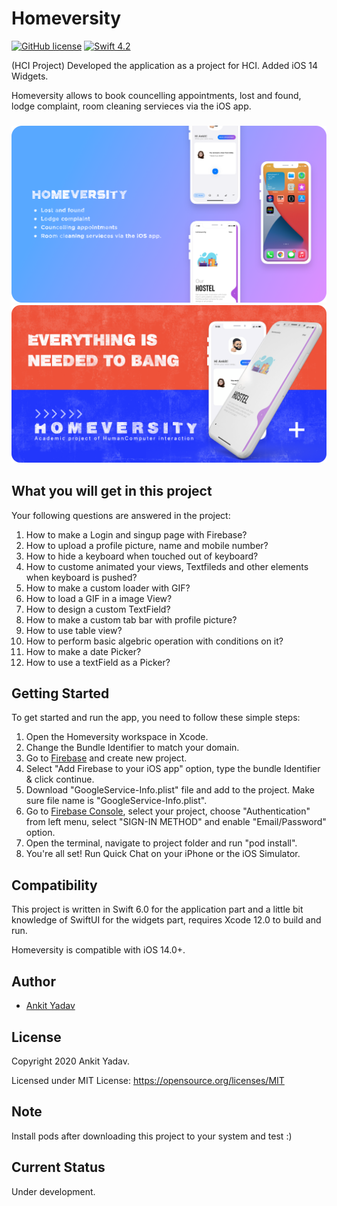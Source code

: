 # Homeversity

[![GitHub license](https://img.shields.io/badge/license-MIT-lightgrey.svg)](https://raw.githubusercontent.com/Cuberto/liquid-swipe/master/LICENSE)
[![Swift 4.2](https://img.shields.io/badge/Swift-4.2-green.svg?style=flat)](https://developer.apple.com/swift/)

(HCI Project)
Developed the application as a project for HCI. 
Added iOS 14 Widgets.

Homeversity allows to book councelling appointments, lost and found, lodge complaint, room cleaning servieces via the iOS app.

<h3 align="center">
<img src="ss1.png" alt="Homeversity App" />
<img src="Promotional Poster.png" alt="Promotional Poster of Homeversity" />
</h3>

## What you will get in this project

Your following questions are answered in the project:

1. How to make a Login and singup page with Firebase?
2. How to upload a profile picture, name and mobile number?
3. How to hide a keyboard when touched out of keyboard?
4. How to custome animated your views, Textfileds and other elements when keyboard is pushed?
5. How to make a custom loader with GIF?
6. How to load a GIF in a image View?
7. How to design a custom TextField?
8. How to make a custom tab bar with profile picture?
9. How to use table view?
10. How to perform basic algebric operation with conditions on it?
11. How to make a date Picker?
12. How to use a textField as a Picker?

## Getting Started

To get started and run the app, you need to follow these simple steps:

1. Open the Homeversity workspace in Xcode.
2. Change the Bundle Identifier to match your domain.
3. Go to [Firebase](https://firebase.google.com) and create new project.
4. Select "Add Firebase to your iOS app" option, type the bundle Identifier & click continue.
5. Download "GoogleService-Info.plist" file and add to the project. Make sure file name is "GoogleService-Info.plist".
6. Go to [Firebase Console](https://console.firebase.google.com), select your project, choose "Authentication" from left menu, select "SIGN-IN METHOD" and enable "Email/Password" option.
7. Open the terminal, navigate to project folder and run "pod install". 
8. You're all set! Run Quick Chat on your iPhone or the iOS Simulator.


## Compatibility

This project is written in Swift 6.0 for the application part and a little bit knowledge of SwiftUI for the widgets part, requires Xcode 12.0 to build and run.

Homeversity is compatible with iOS 14.0+.

## Author

* [Ankit Yadav](https://www.instagram.com/thedrunkcoder/)

## License

Copyright 2020 Ankit Yadav.

Licensed under MIT License: https://opensource.org/licenses/MIT

## Note

Install pods after downloading this project to your system and test :)

## Current Status

Under development.
